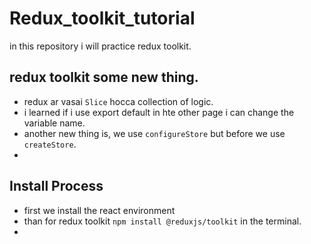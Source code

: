 # Redux_toolkit_tutorial

in this repository i will practice redux toolkit.

## redux toolkit some new thing.

- redux ar vasai `Slice` hocca collection of logic.
- i learned if i use export default in hte other page i can change the variable name. 
- another new thing is, we use `configureStore` but before we use `createStore`.
- 


## Install Process

- first we install the react environment
- than for redux toolkit `npm install @reduxjs/toolkit` in the terminal.
-
